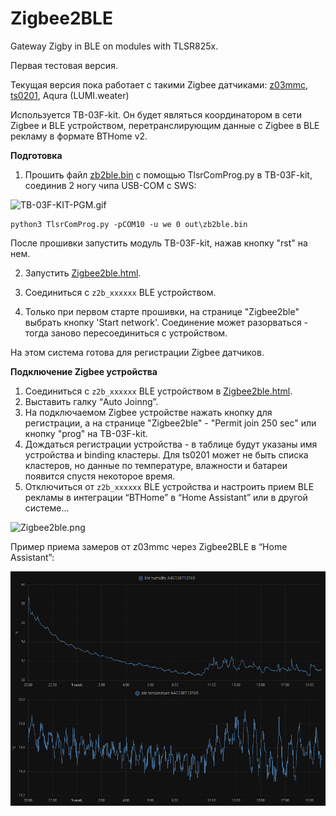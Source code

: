 # Zigbee2BLE
Gateway Zigby in BLE on modules with TLSR825x.


Первая тестовая версия.

Текущая версия пока работает с такими Zigbee датчиками:  [z03mmc](https://github.com/pvvx/z03mmc), [ts0201](https://pvvx.github.io/TS0201_TZ3000), Aqura (LUMI.weater)

Используется TB-03F-kit. Он будет являться координатором в сети Zigbee и BLE устройством, перетранслирующим данные с Zigbee в BLE рекламу в формате BTHome v2.

**Подготовка**

1. Прошить файл [zb2ble.bin](https://github.com/pvvx/Zigbee2BLE/raw/master/out/zb2ble.bin) с помощью TlsrComProg.py в TB-03F-kit, соединив 2 ногу чипа USB-COM с SWS:

![TB-03F-KIT-PGM.gif](https://github.com/pvvx/Zigbee2BLE/blob/master/img/TB-03F-KIT-PGM.gif)

```
python3 TlsrComProg.py -pCOM10 -u we 0 out\zb2ble.bin
```

После прошивки запустить модуль TB-03F-kit, нажав кнопку "rst" на нем.

2. Запустить [Zigbee2ble.html](https://pvvx.github.io/Zigbee2ble/Zigbee2ble.html). 

3. Соединиться с `z2b_xxxxxx` BLE устройством.

4. Только при первом старте прошивки, на странице "Zigbee2ble" выбрать кнопку 'Start network'. Соединение может разорваться - тогда заново пересоединиться с устройством.

На этом система готова для регистрации Zigbee датчиков.

**Подключение Zigbee устройства**

1.	Соединиться с `z2b_xxxxxx` BLE устройством в [Zigbee2ble.html](https://pvvx.github.io/Zigbee2ble/Zigbee2ble.html).
2.	Выставить галку “Auto Joinng”.
3.	На подключаемом Zigbee устройстве нажать кнопку для регистрации, а на странице "Zigbee2ble" - "Permit join 250 sec" или кнопку "prog" на TB-03F-kit.
4.	Дождаться регистрации устройства - в таблице будут указаны имя устройства и binding кластеры. Для ts0201 может не быть списка кластеров, но данные по температуре, влажности и батареи появится спустя некоторое время.
5.	Отключиться от `z2b_xxxxxx` BLE устройства и настроить прием BLE рекламы в интеграции “BTHome” в “Home Assistant” или в другой системе...


![Zigbee2ble.png](https://github.com/pvvx/Zigbee2BLE/blob/master/img/Zigbee2ble.png?raw=true)


Пример приема замеров от z03mmc через Zigbee2BLE в “Home Assistant”:

![z03mmc.png](https://github.com/pvvx/Zigbee2BLE/blob/master/img/z03mmc.png?raw=true)

